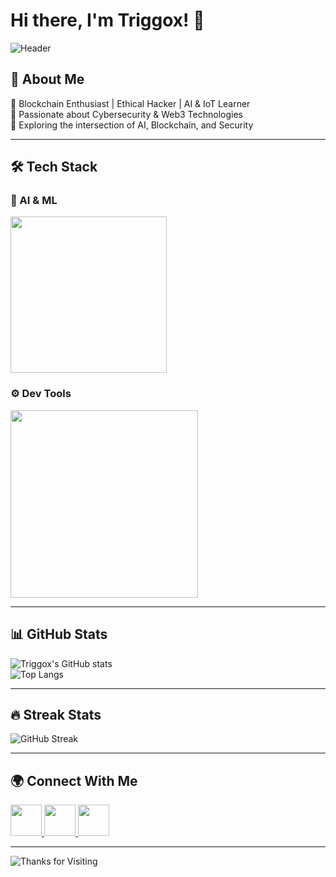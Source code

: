 # Hi there, I'm Triggox! 👋

![Header](https://user-images.githubusercontent.com/74038190/225813708-98b745f2-7d22-48cf-9150-083f1b00d6c9.gif)
## 🚀 About Me
🔹 Blockchain Enthusiast | Ethical Hacker | AI & IoT Learner  
🔹 Passionate about Cybersecurity & Web3 Technologies  
🔹 Exploring the intersection of AI, Blockchain, and Security  

---

## 🛠️ Tech Stack


### 🤖 AI & ML
<img src="https://skillicons.dev/icons?i=python,tensorflow,pytorch" width="250" />

### ⚙️ Dev Tools
<img src="https://skillicons.dev/icons?i=vscode,github,docker,linux" width="300" />

---

## 📊 GitHub Stats

![Triggox's GitHub stats](https://github-readme-stats.vercel.app/api?username=Triggox&show_icons=true&theme=radical)  
![Top Langs](https://github-readme-stats.vercel.app/api/top-langs/?username=Triggox&layout=compact&theme=radical)

---

## 🔥 Streak Stats

![GitHub Streak](https://github-readme-streak-stats.herokuapp.com/?user=Triggox&theme=dark)

---

## 🌍 Connect With Me
<p>
  <a href="https://www.linkedin.com/in/rishi-0309t" target="_blank">
    <img src="https://skillicons.dev/icons?i=linkedin" width="50" />
  </a>
  <a href="https://discordapp.com/users/852467960307777536" target="_blank">
    <img src="https://skillicons.dev/icons?i=discord" width="50" />
  </a>
  <a href="https://github.com/Triggox" target="_blank">
    <img src="https://skillicons.dev/icons?i=github" width="50" />
  </a>
</p>

---

![Thanks for Visiting](https://user-images.githubusercontent.com/74038190/212284158-e840e285-664b-44d7-b79b-e264b5e54825.gif)
